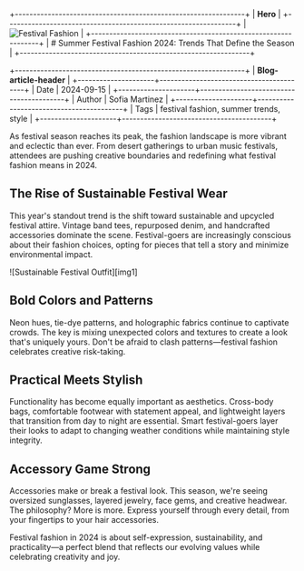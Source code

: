 +---------------------------------------------------------------+
| **Hero**                                                      |
+---------------------------------------------------------------+
| ![Festival Fashion][hero]                                     |
+---------------------------------------------------------------+
| # Summer Festival Fashion 2024: Trends That Define the Season |
+---------------------------------------------------------------+

+---------------------------------------------------------------+
| **Blog-article-header**                                       |
+---------------------+-----------------------------------------+
| Date                | 2024-09-15                              |
+---------------------+-----------------------------------------+
| Author              | Sofia Martinez                          |
+---------------------+-----------------------------------------+
| Tags                | festival fashion, summer trends, style  |
+---------------------+-----------------------------------------+

As festival season reaches its peak, the fashion landscape is more vibrant and eclectic than ever. From desert gatherings to urban music festivals, attendees are pushing creative boundaries and redefining what festival fashion means in 2024.

## The Rise of Sustainable Festival Wear

This year's standout trend is the shift toward sustainable and upcycled festival attire. Vintage band tees, repurposed denim, and handcrafted accessories dominate the scene. Festival-goers are increasingly conscious about their fashion choices, opting for pieces that tell a story and minimize environmental impact.

![Sustainable Festival Outfit][img1]

## Bold Colors and Patterns

Neon hues, tie-dye patterns, and holographic fabrics continue to captivate crowds. The key is mixing unexpected colors and textures to create a look that's uniquely yours. Don't be afraid to clash patterns—festival fashion celebrates creative risk-taking.

## Practical Meets Stylish

Functionality has become equally important as aesthetics. Cross-body bags, comfortable footwear with statement appeal, and lightweight layers that transition from day to night are essential. Smart festival-goers layer their looks to adapt to changing weather conditions while maintaining style integrity.

## Accessory Game Strong

Accessories make or break a festival look. This season, we're seeing oversized sunglasses, layered jewelry, face gems, and creative headwear. The philosophy? More is more. Express yourself through every detail, from your fingertips to your hair accessories.

Festival fashion in 2024 is about self-expression, sustainability, and practicality—a perfect blend that reflects our evolving values while celebrating creativity and joy.

[hero]: /blog/images/festival-fashion-hero.jpg
